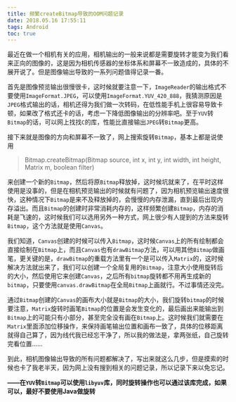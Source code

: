 ```yaml
---
title: 频繁createBitmap导致的OOM问题记录
date: 2018.05.16 17:55:11
tags: Android
toc: true
---
```


最近在做一个相机有关的应用，相机输出的一般来说都是需要旋转才能变为我们看来正向的图像的，这是因为相机传感器的坐标体系和屏幕不一致造成的，具体的不展开说了。但是图像输出导致的一系列问题值得记录一番。

首先是图像预览输出很慢很卡，这时候就要注意一下，`ImageReader`的输出格式不要使用`ImageFormat.JPEG`，可以使用`ImageFormat.YUV_420_888`，我猜测原因是`JPEG`格式输出的话，相机还得为我们做一次转码，在低性能手机上很容易导致卡顿，如果改了格式还卡的话，考虑一下降低图像输出的分辨率吧。至于`YUV`转`Bitmap`的话，可以网上找找`C`的库，性能比直接输出`JPEG`转`Bitmap`更高。

接下来就是图像的方向和屏幕不一致了，网上搜索旋转`Bitmap`，基本上都是说使用
>Bitmap.createBitmap(Bitmap source, int x, int y, int width, int height, Matrix m, boolean filter)

来创建一个新的`Bitmap`，然后将原`Bitmap`释放掉，这时候坑就来了，在平时这样使用是没事的，但是在相机预览输出的时候就有问题了，因为相机预览输出速度很快，这种情况下`Bitmap`是来不及释放掉的，会慢慢的内存泄漏，直到最后出现内存溢出。而且`Bitmap`的创建时非常消耗内存的，这样频繁创建`Bitmap`，内存的消耗是飞速的，这时候我们可以选用另外一种方式，网上很少有人提到的方法来旋转`Bitmap`，这个方法就是使用`Canvas`。

我们知道，`Canvas`创建的时候可以传入`Bitmap`，这时候`Canvas`上的所有绘制都会直接绘制在`Bitmap`上，而且`Canvas`也有`drawBitmap`方法，可以用其他`Bitmap`做画笔，更关键的是，`drawBitmap`的重载方法里有一个是可以传入`Matrix`的，这时候解决方法就出来了，我们可以创建一个全局复用的`Bitmap`，注意大小使用旋转后的大小，然后使用它来创建`Canvas`，之后所有`bitmap`旋转都不用再生成新的`bitmap`，只要使用`canvas.drawBitmap`在全局`Bitmap`上画就行。不过事情还没完。

通过`Bitmap`创建的`Canvas`的画布大小就是`Bitmap`的大小，我们旋转`bitmap`的时候要注意，`Matrix`旋转时画笔`Bitmap`的位置是会发生变化的，最后画出来能输出到`Bitmap`上的可能只有小部分，甚至完全没有画在`Bitmap`上。这时候我们就需要在`Matrix`里面添加位移操作，来保持画笔输出位置和画布一致了，具体的位移距离就得自己算了，因为线代我已经忘干净了，所以我的做法是，拿两张纸，自己旋转完看位置......

到此，相机图像输出导致的所有问题都解决了，写出来就这么几步，但是摸索的时候也卡了我老半天，因为网上没有搜到相关的问题记录，所以记录下来以免忘记。

**——在`YUV`转`Bitmap`可以使用`libyuv`库，同时旋转操作也可以通过该库完成，如果可以，最好不要使用Java做旋转**